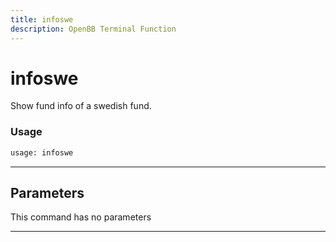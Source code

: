 ```yaml
---
title: infoswe
description: OpenBB Terminal Function
---
```


# infoswe

Show fund info of a swedish fund.

### Usage

```python
usage: infoswe
```

---

## Parameters

This command has no parameters

---


